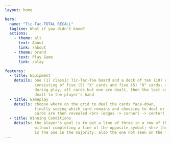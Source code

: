 ```yaml
---
layout: home

hero:
  name: "Tic-Tac-TOTAL RECALL"
  tagline: What if you didn't know?
  actions:
    - theme: alt
      text: About
      link: /about
    - theme: brand
      text: Play Game
      link: /play

features:
  - title: Equipment
    details: one (1) classic Tic-Tac-Toe board and a deck of ten (10) cards,
             consisting of five (5) "X" cards and five (5) "O" cards; <hr>
             during play, all cards but one are dealt, then the last card is 
             dealt to the player's hand
  - title: Gameplay
    details: choose where on the grid to deal the cards face-down,
             finally seeing which card remains and choosing to deal or discard it; <hr>
             cards are then revealed <br> (edges -> corners -> center) with bidding between reveals
  - title: Winning Conditions
    details: the player's goal is to get a line of three in a row of their symbol,
             without completing a line of the opposite symbol; <hr> the player's symbol
             is the one in the majority, also the one not seen on the final card
---
```


<!--
Copyright (c) 2025 Kevin Damm
MIT License

Permission is hereby granted, free of charge, to any person obtaining a copy
of this software and associated documentation files (the "Software"), to deal
in the Software without restriction, including without limitation the rights
to use, copy, modify, merge, publish, distribute, sublicense, and/or sell
copies of the Software, and to permit persons to whom the Software is
furnished to do so, subject to the following conditions:

The above copyright notice and this permission notice shall be included in all
copies or substantial portions of the Software.

THE SOFTWARE IS PROVIDED "AS IS", WITHOUT WARRANTY OF ANY KIND, EXPRESS OR
IMPLIED, INCLUDING BUT NOT LIMITED TO THE WARRANTIES OF MERCHANTABILITY,
FITNESS FOR A PARTICULAR PURPOSE AND NONINFRINGEMENT. IN NO EVENT SHALL THE
AUTHORS OR COPYRIGHT HOLDERS BE LIABLE FOR ANY CLAIM, DAMAGES OR OTHER
LIABILITY, WHETHER IN AN ACTION OF CONTRACT, TORT OR OTHERWISE, ARISING FROM,
OUT OF OR IN CONNECTION WITH THE SOFTWARE OR THE USE OR OTHER DEALINGS IN THE
SOFTWARE.
-->

<dark-mode-switch />

<!--@include: ./rules.md-->

<style>
hr {
  display: block;
  height: 1px;
  border: 0;
  border-top: 1px solid #424969;
  background-color: unset;
}

h1:not(.heading) {
  padding-top: 1em;
  margin-top: 2em;
  border-top: 1px solid #424969;
}
</style>
